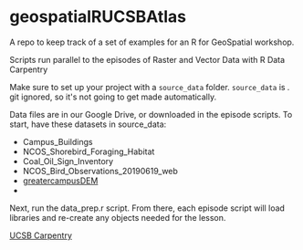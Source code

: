 # geospatialRUCSBAtlas
A repo to keep track of a set of examples for an R for GeoSpatial workshop.

Scripts run parallel to the episodes of Raster and Vector Data with R Data Carpentry


Make sure to set up your project with a `source_data` folder.
`source_data` is *.* git ignored, so it's not going to
get made automatically.

Data files are in our Google Drive, or downloaded in the episode scripts. To start,
have these datasets in source_data:

- Campus_Buildings
- NCOS_Shorebird_Foraging_Habitat
- Coal_Oil_Sign_Inventory       
- NCOS_Bird_Observations_20190619_web
- [greatercampusDEM](https://drive.google.com/drive/folders/1E51xno3-Qp0WDPvDjK6ZyQHn2K50zo42?usp=share_link)
- 

Next, run the data_prep.r script. From there, each episode
script will load libraries and re-create any objects
needed for the lesson.





[UCSB Carpentry](https://ucsbcarpentry.github.io)
